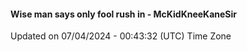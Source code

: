 #### Wise man says only fool rush in - McKidKneeKaneSir
Updated on 07/04/2024 - 00:43:32 (UTC) Time Zone
